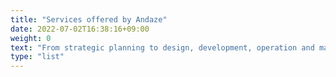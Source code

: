 ```yaml
---
title: "Services offered by Andaze"
date: 2022-07-02T16:38:16+09:00
weight: 0
text: "From strategic planning to design, development, operation and maintenance, we have a team of professionals who know your business and technology inside and out. We continue to create and refine services that maximize our clients' business value."
type: "list"
---
```

